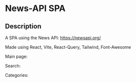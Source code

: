 # News-API SPA

## Description

A SPA using the News API: https://newsapi.org/

Made using React, Vite, React-Query, Tailwind, Font-Awesome

Main page:

Search:

Categories:
